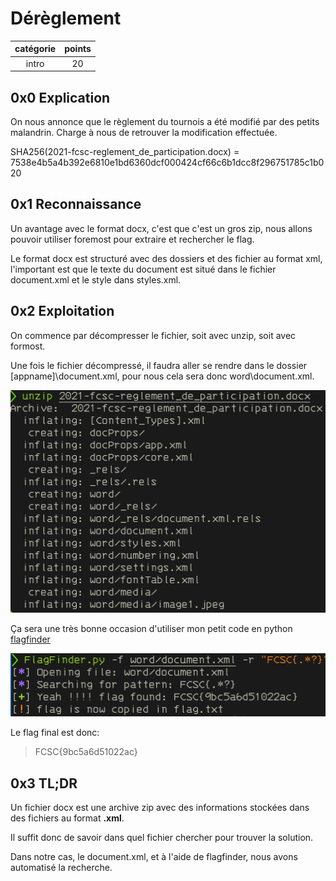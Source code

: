 # Dérèglement

catégorie | points
:---: | :---:
intro | 20

## 0x0 Explication

On nous annonce que le règlement du tournois a été modifié par des petits malandrin.
Charge à nous de retrouver la modification effectuée.

SHA256(2021-fcsc-reglement_de_participation.docx) = 7538e4b5a4b392e6810e1bd6360dcf000424cf66c6b1dcc8f296751785c1b020

## 0x1 Reconnaissance

Un avantage avec le format docx, c'est que c'est un gros zip, nous allons pouvoir
utiliser foremost pour extraire et rechercher le flag.

Le format docx est structuré avec des dossiers et des fichier au format xml,
l'important est que le texte du document est situé dans le fichier document.xml
et le style dans styles.xml.


## 0x2 Exploitation

On commence par décompresser le fichier, soit avec unzip, soit avec formost.

Une fois le fichier décompressé, il faudra aller se rendre dans le dossier 
[appname]\document.xml, pour nous cela sera donc word\document.xml.

![unzip](./IMG/unzip.png)

Ça sera une très bonne occasion d'utiliser mon petit code en python [flagfinder](https://github.com/tiphergane/FlagFinder)

![Flag trouvé](./IMG/flagfinder.png)

Le flag final est donc:

>FCSC{9bc5a6d51022ac}

## 0x3 TL;DR

Un fichier docx est une archive zip avec des informations stockées dans des fichiers
au format **.xml**.

Il suffit donc de savoir dans quel fichier chercher pour trouver la solution.

Dans notre cas, le document.xml, et à l'aide de flagfinder, nous avons automatisé la recherche.
